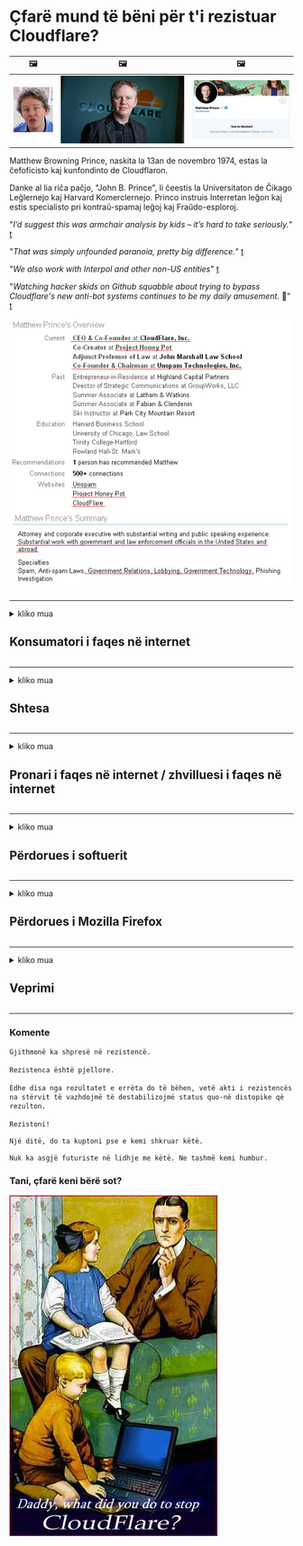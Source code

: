 # Çfarë mund të bëni për t'i rezistuar Cloudflare?

| 🖼 | 🖼 | 🖼 |
| --- | --- | --- |
| ![](../image/matthew_prince_teen.jpg) | ![](../image/matthew_prince.jpg) | ![](../image/blockedbymatthewprince.jpg) |


Matthew Browning Prince, naskita la 13an de novembro 1974, estas la ĉefoficisto kaj kunfondinto de Cloudflaron.

Danke al lia riĉa paĉjo, "John B. Prince", li ĉeestis la Universitaton de Ĉikago Leĝlernejo kaj Harvard Komerclernejo.
Princo instruis Interretan leĝon kaj estis specialisto pri kontraŭ-spamaj leĝoj kaj Fraŭdo-esploroj.


"*I’d suggest this was armchair analysis by kids – it’s hard to take seriously.*" [t](https://www.theguardian.com/technology/2015/nov/19/cloudflare-accused-by-anonymous-helping-isis)

"*That was simply unfounded paranoia, pretty big difference.*"  [t](https://twitter.com/xxdesmus/status/992757936123359233)

"*We also work with Interpol and other non-US entities*" [t](https://twitter.com/eastdakota/status/1203028504184360960)

"*Watching hacker skids on Github squabble about trying to bypass Cloudflare's new anti-bot systems continues to be my daily amusement.* 🍿" [t](https://twitter.com/eastdakota/status/1273277839102656515)


![](../image/whoismp.jpg)

---


<details>
<summary>kliko mua

## Konsumatori i faqes në internet
</summary>


- Nëse faqja në internet që ju pëlqen po përdor Cloudflare, tregojuni atyre të mos përdorin Cloudflare.
  - Të qeshurit në mediat sociale si Facebook, Reddit, Twitter ose Mastodon nuk bën asnjë ndryshim. [Veprimet janë më të larta se hashtags.](https://twitter.com/phyzonloop/status/1274132092490862594)
  - Mundohuni të kontaktoni me pronarin e faqes në internet nëse doni ta bëni veten të dobishëm.

[Tha Cloudflare](https://github.com/Eloston/ungoogled-chromium/issues/783):
```
Ne ju rekomandojmë që të kontaktoni administratorët për shërbimet specifike ose faqet me të cilat keni probleme dhe të ndani përvojën tuaj.
```

[Nëse nuk e kërkoni, pronari i faqes në internet nuk e njeh kurrë këtë problem.](../PEOPLE.md)

![](../image/liberapay.jpg)

[Shembull i suksesshëm](https://counterpartytalk.org/t/turn-off-cloudflare-on-counterparty-co-plz/164/5).<br>
Keni nje problem [Ngrini zërin tani.](https://github.com/maraoz/maraoz.github.io/issues/1) Shembull më poshtë.

```
Ju thjesht po ndihmoni censurimin e korporatave dhe mbikëqyrjen masive.
https://git.sdf.org/deCloudflare/cloudflare-tor/src/branch/master/README.md
```

```
Uebfaqja juaj është në kopshtin privat-abuzuar me mure të CloudFlare.
https://git.sdf.org/deCloudflare/cloudflare-tor/
```

- Merrni pak kohë për të lexuar politikën e privatësisë së faqes në internet.
  - nëse faqja e internetit qëndron prapa Cloudflare ose faqja e internetit po përdor shërbime të lidhura me Cloudflare.

Ai duhet të shpjegojë se çfarë është "Cloudflare" dhe të kërkojë leje për të ndarë të dhënat tuaja me Cloudflare. Dështimi për ta bërë këtë do të rezultojë në prishjen e besimit dhe faqja në internet duhet të shmanget.

[Një shembull i pranueshëm i politikës së privatësisë është këtu](https://archive.is/bDlTz) ("Subprocessors" > "Entity Name")

```
Unë kam lexuar politikën tuaj të privatësisë dhe nuk mund ta gjej fjalën Cloudflare.
Unë refuzoj të ndaj të dhëna me ju nëse vazhdoni të ushqeni të dhënat e mia në Cloudflare.
https://git.sdf.org/deCloudflare/cloudflare-tor/
```

Ky është një shembull i politikës së privatësisë që nuk e ka fjalën Cloudflare.
[Liberland Jobs](https://archive.is/daKIr) [privacy policy](https://docsend.com/view/feiwyte):

![](../image/cfwontobey.jpg)

Cloudflare kanë politikën e tyre të privatësisë.
[Cloudflare do njerëzit doxxing.](https://www.reddit.com/r/GamerGhazi/comments/2s64fe/be_wary_reporting_to_cloudflare/)

Këtu është një shembull i mirë për formën e regjistrimit të faqes në internet.
AFAIK, zero faqe e bëjnë këtë. A do t’i besoni?

```
Duke klikuar "Regjistrohu për XYZ", ti pranon kushtet e shërbimit dhe deklaratën tonë të privatësisë.
Ju gjithashtu pranoni të ndani të dhënat tuaja me Cloudflare dhe gjithashtu jeni dakord me deklaratën e privatësisë të cloudflare.
Nëse Cloudflare rrjedh informacionin tuaj ose nuk ju lejon të lidheni me serverat tanë, nuk është faji ynë. [*]

[ Regjistrohu ] [ Nuk jam dakord ]
```
[*] [PEOPLE.md](../PEOPLE.md)


- Mundohuni të mos përdorni shërbimin e tyre. Mos harroni se po shikoheni nga Cloudflare.
  - ["I'm in your TLS, sniffin' your passworz"](../image/iminurtls.jpg)

- Kërkoni për një faqe tjetër në internet. Ka alternativa dhe mundësi në internet!

- Bindini miqtë tuaj të përdorin Tor në baza ditore.
  - Anonimiteti duhet të jetë standardi i internetit të hapur!
  - [Vini re se projekti Tor nuk e pëlqen këtë projekt.](../HISTORY.md)

</details>

------

<details>
<summary>kliko mua

## Shtesa
</summary>

- Nëse shfletuesi juaj është Firefox, Tor Browser ose Ungoogled Chromium përdorni një nga këto shtesë më poshtë.
  - Nëse dëshironi të shtoni ndonjë shtesë të re, pyesni më parë për të.


| Emrin | Zhvilluesi | Mbështetje | Mund të Bllokojë | Mund të Njoftojë | Chrome |
| -------- | -------- | -------- | -------- | -------- | -------- |
| [Bloku Cloudflaron MITM-Atakon](../subfiles/about.bcma.md) | #Addon | [ ? ](README.md) | **po**     | **po**     |  **po** |
| [Ĉu ligoj estas vundeblaj al MITM-atako?](../subfiles/about.ismm.md) | #Addon | [ ? ](README.md) | Jo     | **po**     |  **po** |
| [Ĉu ĉi tiuj ligoj blokos Tor-uzanton?](../subfiles/about.isat.md) | #Addon | [ ? ](README.md) | Jo     | **po**     |  **po** |
| [Block Cloudflare MITM Attack](https://trac.torproject.org/projects/tor/attachment/ticket/24351/block_cloudflare_mitm_attack-1.0.14.1-an%2Bfx.xpi)<br>[**DELETED BY TOR PROJECT**](../HISTORY.md) | nullius | [ ? ](tool/block_cloudflare_mitm_fx), [Link](README.md) | **po**     | **po**     |  Jo |
| [TPRB](http://34ahehcli3epmhbu2wbl6kw6zdfl74iyc4vg3ja4xwhhst332z3knkyd.onion/) | Sw | [ ? ](http://34ahehcli3epmhbu2wbl6kw6zdfl74iyc4vg3ja4xwhhst332z3knkyd.onion/) | **po**     | **po**     |  Jo |
| [Detect Cloudflare](https://addons.mozilla.org/en-US/firefox/addon/detect-cloudflare/) | Frank Otto | [ ? ](https://github.com/traktofon/cf-detect) | Jo     | **po**     |  Jo |
| [True Sight](https://addons.mozilla.org/en-US/firefox/addon/detect-cloudflare-plus/) | claustromaniac | [ ? ](https://github.com/claustromaniac/detect-cloudflare-plus) | Jo     | **po**     |  Jo |
| [Which Cloudflare datacenter am I visiting?](https://addons.mozilla.org/en-US/firefox/addon/cf-pop/) | 依云 | [ ? ](https://github.com/lilydjwg/cf-pop) | Jo     | **po**     |  Jo |


- "Decentraleyes" mund të ndalojë lidhjen me "CDNJS (Cloudflare)".
  - Ai parandalon shumë kërkesa nga arritja e rrjeteve dhe shërben skedarët lokalë për të mos prishur faqet.
  - Zhvilluesi u përgjigj: "[very concerning indeed](https://github.com/Synzvato/decentraleyes/issues/236#issuecomment-352049501)", "[widespread usage severely centralizes the web](https://github.com/Synzvato/decentraleyes/issues/251#issuecomment-366752049)"

- [Ju gjithashtu mund të hiqni ose mosbesoni në certifikatën Cloudflare nga Autoriteti juaj i Certifikimit (CA).](https://www.ssl.com/how-to/remove-root-certificate-firefox/)

</details>

------

<details>
<summary>kliko mua

## Pronari i faqes në internet / zhvilluesi i faqes në internet
</summary>


![](../image/word_cloudflarefree.jpg)

- Mos përdorni solucion Cloudflare, Periudha.
  - Mund të bësh më mirë se kaq, apo jo? [Ja se si të hiqni abonimet, planet, domenet ose llogaritë e Cloudflare.](https://support.cloudflare.com/hc/en-us/articles/200167776-Removing-subscriptions-plans-domains-or-accounts)

| 🖼 | 🖼 |
| --- | --- |
| ![](../image/htmlalertcloudflare.jpg) | ![](../image/htmlalertcloudflare2.jpg) |

- Dëshironi më shumë klientë? Ju e dini se çfarë të bëni. Sugjerimi është "mbi vijë".
  - [Përshëndetje, ju keni shkruar "Ne e marrim seriozisht privatësinë tuaj" por unë kam "Gabim 403 Proxy Anonim i Ndaluar nuk lejohet".](https://it.slashdot.org/story/19/02/19/0033255/stop-saying-we-take-your-privacy-and-security-seriously) Pse po bllokoni Tor Or VPN? [Dhe pse po bllokoni postat elektronike të përkohshme?](http://nomdjgwjvyvlvmkolbyp3rocn2ld7fnlidlt2jjyotn3qqsvzs2gmuyd.onion/mail/)

![](../image/anonexist.jpg)

- Përdorimi i Cloudflare do të rrisë shanset për një ndërprerje. Vizitorët nuk mund të hyjnë në faqen tënde të internetit nëse serveri yt është i dobët ose Cloudflare është i fikur.
  - [A mendonit vërtet se Cloudflare nuk ulej kurrë?](https://www.ibtimes.com/cloudflare-down-not-working-sites-producing-504-gateway-timeout-errors-2618008) [Another](https://twitter.com/Jedduff/status/1097875615997399040) [sample](https://twitter.com/search?f=tweets&vertical=default&q=Cloudflare%20is%20having%20problems). [Need more](../PEOPLE.md)?

![](../image/cloudflareinternalerror.jpg)

- Përdorimi i Cloudflare për të ndërmjetësuar "shërbimin tuaj API", "serverin e azhurnimit të softuerit" ose "RSS-në" do të dëmtojë klientin tuaj. Një klient të telefonoi dhe të tha "Unë nuk mund ta përdor më API-në tënde", dhe ti nuk e ke idenë se çfarë po ndodh. Cloudflare mund të bllokojë në heshtje klientin tuaj. A mendoni se është në rregull?
  - Ka shumë shërbime lexuese RSS dhe RSS lexuese RSS. Pse po botoni burim RSS nëse nuk i lejoni njerëzit të abonohen?

![](../image/rssfeedovercf.jpg)

- Keni nevojë për certifikatë HTTPS? Përdorni "Le të Encrypt" ose thjesht blini atë nga kompania CA.

- Keni nevojë për serverin DNS? Nuk mund të konfiguroni serverin tuaj? Po në lidhje me ta: [Hurricane Electric Free DNS](https://dns.he.net/), [Dyn.com](https://dyn.com/dns/), [1984 Hosting](https://www.1984hosting.com/), [Afraid.Org (Admin fshi llogarinë tuaj nëse përdorni TOR)](https://freedns.afraid.org/)

- Po kërkoni shërbim pritës? Vetëm falas? Po në lidhje me ta: [Onion Service](http://vww6ybal4bd7szmgncyruucpgfkqahzddi37ktceo3ah7ngmcopnpyyd.onion/en/security/network-security/tor/onionservices-best-practices), [Free Web Hosting Area](https://freewha.com/), [Autistici/Inventati Web Site Hosting](https://www.autinv5q6en4gpf4.onion/services/website), [Github Pages](https://pages.github.com/), [Surge](https://surge.sh/)
  - [Alternativa për Cloudflare](../subfiles/cloudflare-alternatives.md)

- Po përdorni "cloudflare-ipfs.com"? [A e dini se Cloudflare IPFS është e keqe?](../PEOPLE.md)

- Instaloni Firewall të Zbatimit të Uebit siç janë OWASP dhe Fail2Ban në serverin tuaj dhe konfigurojeni siç duhet.
  - Bllokimi i Tor nuk është një zgjidhje. Mos i ndëshkoni të gjithë vetëm për përdoruesit e vegjël të këqij.

- Ridrejtoni ose bllokoni përdoruesit e "Cloudflare Warp" për të hyrë në faqen tuaj të internetit. Dhe jepni një arsye nëse mundeni.

> Lista e IP-ve: "[Diapazonet aktuale të IP të Cloudflare](cloudflare_inc/)"

> A: Thjesht bllokoji ato

```
server {
...
deny 173.245.48.0/20;
deny 103.21.244.0/22;
deny 103.22.200.0/22;
deny 103.31.4.0/22;
deny 141.101.64.0/18;
deny 108.162.192.0/18;
deny 190.93.240.0/20;
deny 188.114.96.0/20;
deny 197.234.240.0/22;
deny 198.41.128.0/17;
deny 162.158.0.0/15;
deny 104.16.0.0/12;
deny 172.64.0.0/13;
deny 131.0.72.0/22;
deny 2400:cb00::/32;
deny 2606:4700::/32;
deny 2803:f800::/32;
deny 2405:b500::/32;
deny 2405:8100::/32;
deny 2a06:98c0::/29;
deny 2c0f:f248::/32;
...
}
```

> B: Ridrejtoni në faqen paralajmëruese

```
http {
...
geo $iscf {
default 0;
173.245.48.0/20 1;
103.21.244.0/22 1;
103.22.200.0/22 1;
103.31.4.0/22 1;
141.101.64.0/18 1;
108.162.192.0/18 1;
190.93.240.0/20 1;
188.114.96.0/20 1;
197.234.240.0/22 1;
198.41.128.0/17 1;
162.158.0.0/15 1;
104.16.0.0/12 1;
172.64.0.0/13 1;
131.0.72.0/22 1;
2400:cb00::/32 1;
2606:4700::/32 1;
2803:f800::/32 1;
2405:b500::/32 1;
2405:8100::/32 1;
2a06:98c0::/29 1;
2c0f:f248::/32 1;
}
...
}

server {
...
if ($iscf) {rewrite ^ https://example.com/cfwsorry.php;}
...
}

<?php
header('HTTP/1.1 406 Not Acceptable');
echo <<<CLOUDFLARED
Thank you for visiting ourwebsite.com!<br />
We are sorry, but we can't serve you because your connection is being intercepted by Cloudflare.<br />
Please read https://git.sdf.org/deCloudflare/cloudflare-tor for more information.<br />
CLOUDFLARED;
die();
```

- Vendosni Tor Onion Service ose I2P insite nëse besoni në liri dhe mirëpritni përdorues anonimë.

- Kërkoni këshilla nga operatorët e tjerë të internetit të dyfishtë Clearnet / Tor dhe bëni miq anonimë!

</details>

------

<details>
<summary>kliko mua

## Përdorues i softuerit
</summary>


- Mosmarrëveshja po përdor CloudFlare. Alternativat? Ne rekomandojme [**Briar** (Android)](https://f-droid.org/en/packages/org.briarproject.briar.android/), [Ricochet (PC)](https://ricochet.im/), [Tox + Tor (Android/PC)](https://tox.chat/download.html)
  - Briar përfshin Tor daemon kështu që ju nuk keni nevojë të instaloni Orbot.
  - Zhvilluesit e Qwtch, Open Privacy, fshinë projektin stop_cloudflare nga shërbimi i tyre i git pa njoftim.

- Nëse përdorni Debian GNU / Linux, ose ndonjë derivat, regjistrohuni: [bug #831835](https://bugs.debian.org/cgi-bin/bugreport.cgi?bug=831835). Dhe nëse keni mundësi, ndihmoni të verifikoni patch-in dhe ndihmoni mirëmbajtësin të arrijë në përfundimin e duhur nëse duhet të pranohet.

- Gjithmonë rekomandoni këta shfletues.

| Emrin | Zhvilluesi | Mbështetje | Komento |
| -------- | -------- | -------- | -------- |
| [Ungoogled-Chromium](https://ungoogled-software.github.io/ungoogled-chromium-binaries/) | Eloston | [ ? ](https://github.com/Eloston/ungoogled-chromium) | PC (Win, Mac, Linux)  _!Tor_ |
| [Bromite](https://www.bromite.org/fdroid) | Bromite | [ ? ](https://github.com/bromite/bromite/issues) | Android  _!Tor_ |
| [Tor Browser](https://www.torproject.org/download/) | Tor Project | [ ? ](https://support.torproject.org/) | PC (Win, Mac, Linux)  _Tor_|
| [Tor Browser Android](https://www.torproject.org/download/) | Tor Project | [ ? ](https://support.torproject.org/) | Android  _Tor_|
| [Onion Browser](https://itunes.apple.com/us/app/onion-browser/id519296448?mt=8) | Mike Tigas | [ ? ](https://github.com/OnionBrowser/OnionBrowser/issues) | Apple iOS  _Tor_|
| [GNU/Icecat](https://www.gnu.org/software/gnuzilla/) | GNU | [ ? ](https://www.gnu.org/software/gnuzilla/) | PC (Linux) |
| [IceCatMobile](https://f-droid.org/en/packages/org.gnu.icecat/) | GNU | [ ? ](https://lists.gnu.org/mailman/listinfo/bug-gnuzilla) | Android |
| [Iridium Browser](https://iridiumbrowser.de/about/) | Iridium | [ ? ](https://github.com/iridium-browser/iridium-browser/) | PC (Win, Mac, Linux, OpenBSD) |


Privatësia e softuerit tjetër është e papërsosur. Kjo nuk do të thotë që shfletuesi Tor është "perfekt".
Nuk ka 100% të sigurt dhe as 100% privatë në internet dhe teknologji.

- Nuk doni të përdorni Tor? Ju mund të përdorni çdo shfletues me Tor daemon.
  - [Vini re se projekti Tor nuk e pëlqen këtë.](https://support.torproject.org/tbb/tbb-9/) Përdorni Tor Browser nëse jeni në gjendje ta bëni këtë.
- [Si të përdorni Chromium me Tor](../subfiles/chromium_tor.md)


Le të flasim për privatësinë e softuerit tjetër.

- [Nëse vërtet keni nevojë të përdorni Firefox, zgjidhni "Firefox ESR".](https://www.mozilla.org/en-US/firefox/organizations/)
  - [Firefox - Spyware Watchdog](https://spyware.neocities.org/articles/firefox.html)
  - [Firefox refuzon fjalën e lirë, ndalon fjalën e lirë](https://web.archive.org/web/20200423010026/https://reclaimthenet.org/firefox-rejects-free-speech-bans-free-speech-commenting-plugin-dissenter-from-its-extensions-gallery/)
  - ["100+ vota kundër. Duket sikur të kërkosh nga një kompani softuerësh që t'i përmbahet ... programit është shumë i tepërt këto ditë."](https://old.reddit.com/r/firefox/comments/gutdiw/weve_got_work_to_do_the_mozilla_blog/fslbbb6/)
  - [Uh, pse po më tregon Firefox lidhje të sponsorizuara në shiritin tim URL?](https://www.reddit.com/r/firefox/comments/jybx2w/uh_why_is_firefox_showing_me_sponsored_links_in/)
  - [Mozilla - Djalli i Mishëruar](https://digdeeper.neocities.org/ghost/mozilla.html)

- [Mos harroni, Mozilla po përdor shërbimin Cloudflare.](https://www.robtex.com/dns-lookup/www.mozilla.org) [Ata po përdorin gjithashtu shërbimin DNS të Cloudflare në produktin e tyre.](https://www.theregister.co.uk/2018/03/21/mozilla_testing_dns_encryption/)

- [Mozilla zyrtarisht e refuzoi këtë biletë.](https://bugzilla.mozilla.org/show_bug.cgi?id=1426618)

- [Firefox Focus është një shaka.](https://github.com/mozilla-mobile/focus-android/issues/1743) [Ata premtuan të fiknin telemetrinë por ata e ndryshuan atë.](https://github.com/mozilla-mobile/focus-android/issues/4210)

- [Zhvilluesi i PaleMoon / Basilisk pëlqen Cloudflare.](https://github.com/mozilla-mobile/focus-android/issues/1743#issuecomment-345993097)
  - [Serveri i Arkivit të Pale Moon ka hakuar dhe përhapur malware për 18 Muaj](https://www.reddit.com/r/privacytoolsIO/comments/cc808y/pale_moons_archive_server_hacked_and_spread/)
  - Ai gjithashtu urren përdoruesit e Tor - "[Le të jetë armiqësore ndaj Torit. Unë mendoj se shumica e siteve duhet të jenë armiqësorë ndaj Tor duke marrë parasysh faktorin jashtëzakonisht të lartë të abuzimit.](https://github.com/yacy/yacy_search_server/issues/314#issuecomment-565932097)"

- [Waterfox ka një problem të rëndë "shtëpia e telefonave"](https://spyware.neocities.org/articles/waterfox.html)

- [Google Chrome është një spyware.](https://www.gnu.org/proprietary/malware-google.en.html)
  - [Google profilizon aktivitetin tuaj.](https://spyware.neocities.org/articles/chrome.html)

- [SRWare Iron krijon shumë lidhje telefonike në shtëpi.](https://spyware.neocities.org/articles/iron.html) Gjithashtu lidhet me domenet e google.

- [Ndjekësit e Facebook / Twitter në listën e bardhë të Brave Browser.](https://www.bleepingcomputer.com/news/security/facebook-twitter-trackers-whitelisted-by-brave-browser/)
  - [Këtu ka më shumë çështje.](https://spyware.neocities.org/articles/brave.html)
  - [ID e filialit të binance](https://twitter.com/cryptonator1337/status/1269594587716374528)

- [Microsoft Edge lejon që Facebook të ekzekutojë kodin Flash prapa shpinës së përdoruesve.](https://www.zdnet.com/article/microsoft-edge-lets-facebook-run-flash-code-behind-users-backs/)

- [Vivaldi nuk e respekton privatësinë tuaj.](https://spyware.neocities.org/articles/vivaldi.html)

- [Niveli spyware i operës: Jashtëzakonisht i lartë](https://spyware.neocities.org/articles/opera.html)

- Apple iOS: [Ju nuk duhet të përdorni fare iOS, kryesisht sepse është malware.](https://www.gnu.org/proprietary/malware-apple.html)

Prandaj ne rekomandojmë vetëm mbi tabelën. Asgje tjeter.

</details>

------

<details>
<summary>kliko mua

## Përdorues i Mozilla Firefox
</summary>


- "Firefox Nightly" do të dërgojë informacione të nivelit të korrigjimeve në serverat Mozilla pa metodën e heqjes dorë.
  - [Serverat Mozilla po sjellin Cloudflare](https://www.digwebinterface.com/?hostnames=www.mozilla.org%0D%0Amozilla.cloudflare-dns.com&type=&ns=resolver&useresolver=8.8.4.4&nameservers=)

- Possibleshtë e mundur të ndalohet lidhja e Firefox-it me serverat Mozilla.
  - [Udhëzuesi i modeleve të politikave të Mozilla-s](https://github.com/mozilla/policy-templates/blob/master/README.md)
  - Mbani në mend këtë hile mund të ndalojë së funksionuari në versionin e mëvonshëm sepse Mozilla pëlqen të futet në listën e bardhë.
  - Përdorni firewall dhe filtër DNS për t'i bllokuar plotësisht.

"`/distribution/policies.json`"

>     "WebsiteFilter": {
> 		"Block": [
> 		"*://*.mozilla.com/*",
> 		"*://*.mozilla.net/*",
> 		"*://*.mozilla.org/*",
> 		"*://webcompat.com/*",
> 		"*://*.firefox.com/*",
> 		"*://*.thunderbird.net/*",
> 		"*://*.cloudflare.com/*"
> 		]
>     },


- ~~Raportoni një gabim në gjurmuesin e mozilla, duke u thënë atyre të mos përdorin Cloudflare.~~ Kishte një raport të të metave në lidhje me bugzilla. Shumë njerëz u postuan shqetësimin e tyre, megjithatë defekt u fsheh nga administratori në 2018.

- Mund ta çaktivizoni DoH në Firefox.
  - [Ndryshoni ofruesin e parazgjedhur të DNS të firefox](../subfiles/change-firefox-dns.md)

![](../image/firefoxdns.jpg)

- [Nëse dëshironi të përdorni DNS jo-ISP, merrni parasysh përdorimin e shërbimit OpenNIC Tier2 DNS ose ndonjë prej shërbimeve jo-Cloudflare DNS.](https://wiki.opennic.org/start)
![](../image/opennic.jpg)
  - Blloko Cloudflare me DNS. [Crimeflare DNS](https://dns.crimeflare.eu.org/)

- Ju mund të përdorni Tor si zgjidhës DNS. [Nëse nuk jeni ekspert Tor, bëni pyetje këtu.](https://tor.stackexchange.com/)

> **Si**
> 1. Shkarkoni Tor dhe instalojeni atë në kompjuterin tuaj.
> 2. Shtoni këtë rresht në skedarin "torrc".
> DNSPort 127.0.0.1:53
> 3. Rinis Tor.
> 4. Vendosni serverin DNS të kompjuterit tuaj në "127.0.0.1".

</details>

------

<details>
<summary>kliko mua

## Veprimi
</summary>


- Tregoni të tjerëve rreth jush për rreziqet e Cloudflare.

- [Ndihmoni në përmirësimin e kësaj depoje.](https://git.sdf.org/deCloudflare/cloudflare-tor).
  - Të dy listat, argumentet kundër tij dhe detajet.

- [Dokumentoni dhe bëni shumë publik se ku gjërat shkojnë keq me Cloudflare (dhe kompani të ngjashme), duke u siguruar që të përmendni këtë depo kur e bëni këtë](https://git.sdf.org/deCloudflare/cloudflare-tor) :)

- Bëni më shumë njerëz që përdorin Tor si parazgjedhje në mënyrë që ata të mund të përjetojnë uebin nga këndvështrimi i pjesëve të ndryshme të botës.

- Filloni grupe, në mediat sociale dhe hapësirën e mishit, të përkushtuar për të çliruar botën nga Cloudflare.

- Kur është e përshtatshme, lidhuni me këto grupe në këtë depo - ky mund të jetë një vend për koordinimin e punës së bashku si grupe.

- [Filloni një bashkëpunim që mund të sigurojë një alternativë kuptimplotë jo të korporatave ndaj Cloudflare.](../subfiles/cloudflare-alternatives.md)

- Na tregoni për çdo alternativë për të ndihmuar të paktën të siguroni mbrojtje me shumë shtresa kundër Cloudflare.

- Nëse jeni klient i Cloudflare, vendosni cilësimet tuaja të privatësisë dhe prisni që ata t'i shkelin ato.
  - [Pastaj vendosini nën akuza për shkelje të anti-spam / privatësisë.](https://twitter.com/thexpaw/status/1108424723233419264)

- Nëse jeni në Shtetet e Bashkuara të Amerikës dhe faqja në internet është një bankë ose një llogaritar, përpiquni të bëni presion ligjor nën Aktin Gramm – Leach – Bliley, ose Ligjin e Amerikanëve me Aftësi të Kufizuara dhe na raportoni sesa shkoni larg .

- Nëse faqja e internetit është një faqe qeveritare, përpiquni të bëni presion ligjor nën Ndryshimin e Parë të Kushtetutës së SH.B.A.

- Nëse jeni shtetas i BE-së, kontaktoni në faqen e internetit për të dërguar informacionin tuaj personal sipas Rregullores së Përgjithshme të Mbrojtjes së të Dhënave. Nëse ata nuk pranojnë t'ju japin informacionin tuaj, kjo është shkelje e ligjit.

- Për kompanitë që pretendojnë të ofrojnë shërbim në faqen e tyre të internetit, provoni t'i raportoni ato si "reklama të rreme" në organizatat e mbrojtjes së konsumatorit dhe BBB. Uebfaqet e Cloudflare shërbehen nga serverat Cloudflare.

- [ITU sugjeron në kontekstin e SH.B.A.-së që Cloudflare ka filluar të bëhet aq e madhe sa ligji i antitrustit mund të sillet mbi ta.](https://www.itu.int/en/ITU-T/Workshops-and-Seminars/20181218/Documents/Geoff_Huston_Presentation.pdf)

- Conceshtë e mundshme që versioni 4 i GNU GPL mund të përfshijë një dispozitë kundër ruajtjes së kodit burimor prapa një shërbimi të tillë, që kërkon për të gjitha programet GPLv4 dhe më vonë që të paktën kodi burimor të jetë i arritshëm përmes një mediumi që nuk bën diskriminim ndaj përdoruesve të Tor.

</details>

------

### Komente

```
Gjithmonë ka shpresë në rezistencë.

Rezistenca është pjellore.

Edhe disa nga rezultatet e errëta do të bëhen, vetë akti i rezistencës na stërvit të vazhdojmë të destabilizojmë status quo-në distopike që rezulton.

Rezistoni!
```

```
Një ditë, do ta kuptoni pse e kemi shkruar këtë.
```

```
Nuk ka asgjë futuriste në lidhje me këtë. Ne tashmë kemi humbur.
```

### Tani, çfarë keni bërë sot?


![](../image/stopcf.jpg)
